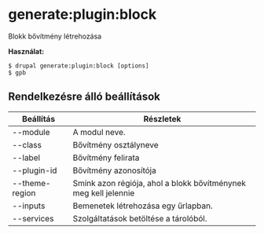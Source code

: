 # generate:plugin:block
Blokk bővítmény létrehozása

**Használat:**
```
$ drupal generate:plugin:block [options] 
$ gpb  
```

## Rendelkezésre álló beállítások
Beállítás | Részletek
-------|-------------
--module | A modul neve.
--class | Bővítmény osztályneve
--label | Bővítmény felirata
--plugin-id | Bővítmény azonosítója
--theme-region | Smink azon régiója, ahol a blokk bővítménynek meg kell jelennie
--inputs | Bemenetek létrehozása egy űrlapban.
--services | Szolgáltatások betöltése a tárolóból.
